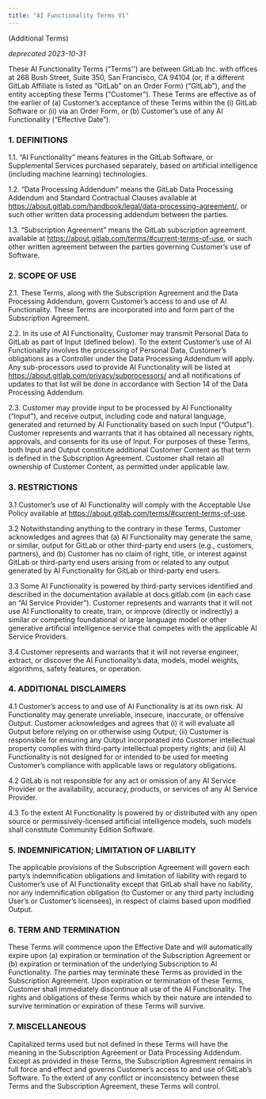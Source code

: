 ```yaml
---
title: "AI Functionality Terms V1"
---
```


(Additional Terms)

*deprecated 2023-10-31*


These AI Functionality Terms (“Terms'') are between GitLab Inc. with offices at 268 Bush Street, Suite 350, San Francisco, CA 94104 (or, if a different GitLab Affiliate is listed as “GitLab” on an Order Form) (“GitLab”), and the entity accepting these Terms (“Customer”). These Terms are effective as of the earlier of (a) Customer’s acceptance of these Terms within the (i) GitLab Software or (ii) via an Order Form, or (b) Customer’s use of any AI Functionality (“Effective Date”).


### 1. DEFINITIONS


1.1. “AI Functionality” means features in the GitLab Software, or Supplemental Services purchased separately, based on artificial intelligence (including machine learning) technologies.


1.2. “Data Processing Addendum” means the GitLab Data Processing Addendum and Standard Contractual Clauses available at <https://about.gitlab.com/handbook/legal/data-processing-agreement/>, or such other written data processing addendum between the parties.


1.3. “Subscription Agreement” means the GitLab subscription agreement available at <https://about.gitlab.com/terms/#current-terms-of-use>, or such other written agreement between the parties governing Customer’s use of Software.


### 2. SCOPE OF USE


2.1. These Terms, along with the Subscription Agreement and the Data Processing Addendum, govern Customer’s access to and use of AI Functionality. These Terms are incorporated into and form part of the Subscription Agreement.


2.2. In its use of AI Functionality, Customer may transmit Personal Data to GitLab as part of Input (defined below). To the extent Customer’s use of AI Functionality involves the processing of Personal Data, Customer’s obligations as a Controller under the Data Processing Addendum will apply. Any sub-processors used to provide AI Functionality will be listed at <https://about.gitlab.com/privacy/subprocessors/> and all notifications of updates to that list will be done in accordance with Section 14 of the Data Processing Addendum.


2.3. Customer may provide input to be processed by AI Functionality (“Input”), and receive output, including code and natural language, generated and returned by AI Functionality based on such Input (“Output”). Customer represents and warrants that it has obtained all necessary rights, approvals, and consents for its use of Input. For purposes of these Terms, both Input and Output constitute additional Customer Content as that term is defined in the Subscription Agreement. Customer shall retain all ownership of Customer Content, as permitted under applicable law.


### 3. RESTRICTIONS


3.1 Customer’s use of AI Functionality will comply with the Acceptable Use Policy available at <https://about.gitlab.com/terms/#current-terms-of-use>.


3.2 Notwithstanding anything to the contrary in these Terms, Customer acknowledges and agrees that (a) AI Functionality may generate the same, or similar, output for GitLab or other third-party end users (e.g., customers, partners), and (b) Customer has no claim of right, title, or interest against GitLab or third-party end users arising from or related to any output generated by AI Functionality for GitLab or third-party end users.


3.3 Some AI Functionality is powered by third-party services identified and described in the documentation available at docs.gitlab.com (in each case an “AI Service Provider”). Customer represents and warrants that it will not use AI Functionality to create, train, or improve (directly or indirectly) a similar or competing foundational or large language model or other generative artificial intelligence service that competes with the applicable AI Service Providers.


3.4 Customer represents and warrants that it will not reverse engineer, extract, or discover the AI Functionality’s data, models, model weights, algorithms, safety features, or operation.


### 4. ADDITIONAL DISCLAIMERS


4.1 Customer’s access to and use of AI Functionality is at its own risk. AI Functionality may generate unreliable, insecure, inaccurate, or offensive Output. Customer acknowledges and agrees that (i) it will evaluate all Output before relying on or otherwise using Output; (ii) Customer is responsible for ensuring any Output incorporated into Customer intellectual property complies with third-party intellectual property rights; and (iii) AI Functionality is not designed for or intended to be used for meeting Customer’s compliance with applicable laws or regulatory obligations.


4.2 GitLab is not responsible for any act or omission of any AI Service Provider or the availability, accuracy, products, or services of any AI Service Provider.


4.3 To the extent AI Functionality is powered by or distributed with any open source or permissively-licensed artificial intelligence models, such models shall constitute Community Edition Software.


### 5. INDEMNIFICATION; LIMITATION OF LIABILITY


The applicable provisions of the Subscription Agreement will govern each party’s indemnification obligations and limitation of liability with regard to Customer’s use of AI Functionality except that GitLab shall have no liability, nor any indemnification obligation (to Customer or any third party including User’s or Customer’s licensees), in respect of claims based upon modified Output.


### 6. TERM AND TERMINATION

These Terms will commence upon the Effective Date and will automatically expire upon (a) expiration or termination of the Subscription Agreement or (b) expiration or termination of the underlying Subscription to AI Functionality. The parties may terminate these Terms as provided in the Subscription Agreement. Upon expiration or termination of these Terms, Customer shall immediately discontinue all use of the AI Functionality. The rights and obligations of these Terms which by their nature are intended to survive termination or expiration of these Terms will survive.


### 7. MISCELLANEOUS


Capitalized terms used but not defined in these Terms will have the meaning in the Subscription Agreement or Data Processing Addendum. Except as provided in these Terms, the Subscription Agreement remains in full force and effect and governs Customer’s access to and use of GitLab’s Software. To the extent of any conflict or inconsistency between these Terms and the Subscription Agreement, these Terms will control.
